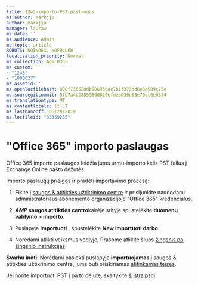 ```yaml
---
title: 1245-importo-PST-paslaugos
ms.author: markjjo
author: markjjo
manager: lauraw
ms.date: ''
ms.audience: Admin
ms.topic: article
ROBOTS: NOINDEX, NOFOLLOW
localization_priority: Normal
ms.collection: Adm_O365
ms.custom:
- "1245"
- "1800027"
ms.assetid: ''
ms.openlocfilehash: 000f736528db90895bac7b1f373dd6e8a589c75e
ms.sourcegitcommit: 5fb7a4b28859690020efdea630d03e70cc0e6334
ms.translationtype: MT
ms.contentlocale: lt-LT
ms.lasthandoff: 06/28/2019
ms.locfileid: "35359255"
---
```

# <a name="office-365-import-service"></a>"Office 365" importo paslaugas

Office 365 importo paslaugos leidžia jums urmu-importo kelis PST failus į Exchange Online pašto dėžutės.

Importo paslaugų prieigos ir pradėti importavimo procesą:

1. Eikite į [saugos & atitikties užtikrinimo centre](https://protection.office.com) ir prisijunkite naudodami administratoriaus abonemento organizacijoje "Office 365" kredencialus.

2. **_AMP_ saugos atitikties centro**kairėje srityje spustelėkite **duomenų valdymo > importo**.

3. Puslapyje **importuoti** , spustelėkite **New importuoti darbo**.

4. Norėdami atlikti veiksmus vedlyje, Prašome atlikite šiuos [žingsnis po žingsnio instrukcijas](https://docs.microsoft.com/office365/securitycompliance/use-network-upload-to-import-pst-files).

**Svarbu inoti**: Norėdami pasiekti puslapyje **importuojamas** į saugos & atitikties užtikrinimo centre, jums būti priskiriamas [atitinkamas teises](https://docs.microsoft.com/office365/securitycompliance/use-network-upload-to-import-pst-files#before-you-begin).

Jei norite importuoti PST į pa to dė˛utę, skaitykite [šį straipsnį](https://support.office.com/article/import-email-contacts-and-calendar-from-an-outlook-pst-file-431a8e9a-f99f-4d5f-ae48-ded54b3440ac).
